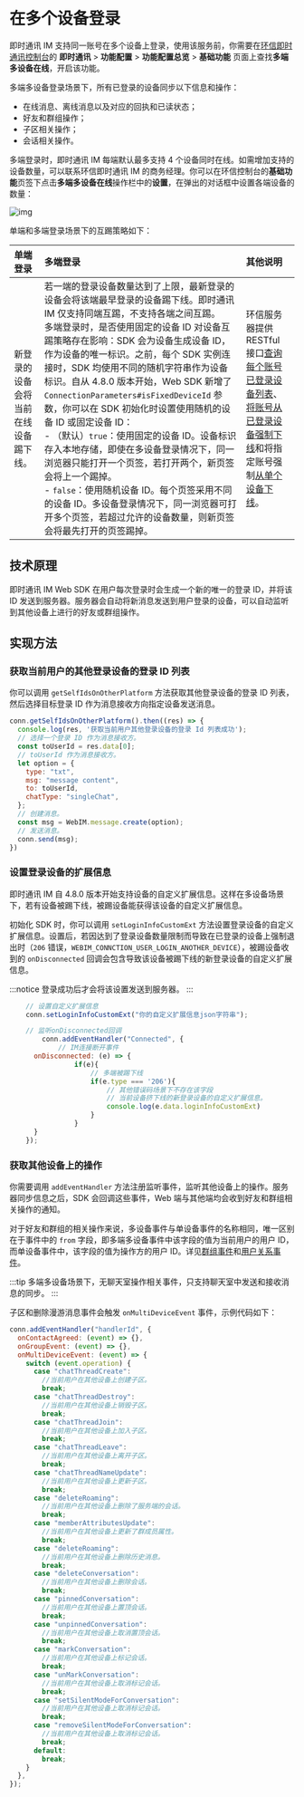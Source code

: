 # 在多个设备登录

<Toc />

即时通讯 IM 支持同一账号在多个设备上登录，使用该服务前，你需要在[环信即时通讯控制台](https://console.easemob.com/user/login)的 **即时通讯** > **功能配置** > **功能配置总览** > **基础功能** 页面上查找**多端多设备在线**，开启该功能。

多端多设备登录场景下，所有已登录的设备同步以下信息和操作：

- 在线消息、离线消息以及对应的回执和已读状态；
- 好友和群组操作；
- 子区相关操作；
- 会话相关操作。

多端登录时，即时通讯 IM 每端默认最多支持 4 个设备同时在线。如需增加支持的设备数量，可以联系环信即时通讯 IM 的商务经理。你可以在环信控制台的**基础功能**页签下点击**多端多设备在线**操作栏中的**设置**，在弹出的对话框中设置各端设备的数量：

![img](/images/common/multidevice_device_count.png)

单端和多端登录场景下的互踢策略如下：

| 单端登录  | 多端登录   |其他说明 | 
| :--------- | :----- | :------- | 
| 新登录的设备会将当前在线设备踢下线。  |  若一端的登录设备数量达到了上限，最新登录的设备会将该端最早登录的设备踢下线。即时通讯 IM 仅支持同端互踢，不支持各端之间互踢。<br/>多端登录时，是否使用固定的设备 ID 对设备互踢策略存在影响：SDK 会为设备生成设备 ID，作为设备的唯一标识。之前，每个 SDK 实例连接时，SDK 均使用不同的随机字符串作为设备标识。自从 4.8.0 版本开始，Web SDK 新增了 `ConnectionParameters#isFixedDeviceId` 参数，你可以在 SDK 初始化时设置使用随机的设备 ID 或固定设备 ID：<br/>- （默认）`true`：使用固定的设备 ID。设备标识存入本地存储，即使在多设备登录情况下，同一浏览器只能打开一个页签，若打开两个，新页签会将上一个踢掉。<br/>- `false`：使用随机设备 ID。每个页签采用不同的设备 ID。多设备登录情况下，同一浏览器可打开多个页签，若超过允许的设备数量，则新页签会将最先打开的页签踢掉。  |  环信服务器提供 RESTful 接口[查询每个账号已登录设备列表](/document/server-side/account_system.html#获取指定账号的在线登录设备列表)、[将账号从已登录设备强制下线](/document/server-side/account_system.html#强制用户下线)和将指定账号强制[从单个设备下线](/document/server-side/account_system.html#强制用户从单设备下线)。       |  

## 技术原理

即时通讯 IM Web SDK 在用户每次登录时会生成一个新的唯一的登录 ID，并将该 ID 发送到服务器。服务器会自动将新消息发送到用户登录的设备，可以自动监听到其他设备上进行的好友或群组操作。

## 实现方法

### 获取当前用户的其他登录设备的登录 ID 列表  

你可以调用 `getSelfIdsOnOtherPlatform` 方法获取其他登录设备的登录 ID 列表，然后选择目标登录 ID 作为消息接收方向指定设备发送消息。

```javascript
conn.getSelfIdsOnOtherPlatform().then((res) => {
  console.log(res, '获取当前用户其他登录设备的登录 Id 列表成功');
  // 选择一个登录 ID 作为消息接收方。
  const toUserId = res.data[0];
  // toUserId 作为消息接收方。
  let option = {
    type: "txt",
    msg: "message content",
    to: toUserId,
    chatType: "singleChat",
  };
  // 创建消息。
  const msg = WebIM.message.create(option);
  // 发送消息。
  conn.send(msg);
})
```

### 设置登录设备的扩展信息

即时通讯 IM 自 4.8.0 版本开始支持设备的自定义扩展信息。这样在多设备场景下，若有设备被踢下线，被踢设备能获得该设备的自定义扩展信息。

初始化 SDK 时，你可以调用 `setLoginInfoCustomExt` 方法设置登录设备的自定义扩展信息。设置后，若因达到了登录设备数量限制而导致在已登录的设备上强制退出时（`206` 错误，`WEBIM_CONNCTION_USER_LOGIN_ANOTHER_DEVICE`），被踢设备收到的 `onDisconnected` 回调会包含导致该设备被踢下线的新登录设备的自定义扩展信息。

:::notice
登录成功后才会将该设置发送到服务器。
:::

```javascript
    // 设置自定义扩展信息
    conn.setLoginInfoCustomExt("你的自定义扩展信息json字符串");

    // 监听onDisconnected回调
		conn.addEventHandler("Connected", {
			// IM连接断开事件
      onDisconnected: (e) => {
				if(e){
					// 多端被踢下线
					if(e.type === '206'){
						// 其他错误码场景下不存在该字段
						// 当前设备挤下线的新登录设备的自定义扩展信息。
						console.log(e.data.loginInfoCustomExt)
					}
				}
      }
    });

```

### 获取其他设备上的操作

你需要调用 `addEventHandler` 方法注册监听事件，监听其他设备上的操作。服务器同步信息之后，SDK 会回调这些事件，Web 端与其他端均会收到好友和群组相关操作的通知。

对于好友和群组的相关操作来说，多设备事件与单设备事件的名称相同，唯一区别在于事件中的 `from` 字段，即多端多设备事件中该字段的值为当前用户的用户 ID，而单设备事件中，该字段的值为操作方的用户 ID。详见[群组事件](group_manage.html#监听群组事件)和[用户关系事件](user_relationship.html#添加好友)。

:::tip
多端多设备场景下，无聊天室操作相关事件，只支持聊天室中发送和接收消息的同步。
:::

子区和删除漫游消息事件会触发 `onMultiDeviceEvent` 事件，示例代码如下：

```javascript
conn.addEventHandler("handlerId", {
  onContactAgreed: (event) => {},
  onGroupEvent: (event) => {},
  onMultiDeviceEvent: (event) => {
    switch (event.operation) {
      case "chatThreadCreate":
        //当前用户在其他设备上创建子区。
        break;
      case "chatThreadDestroy":
        //当前用户在其他设备上销毁子区。
        break;
      case "chatThreadJoin":
        //当前用户在其他设备上加入子区。
        break;
      case "chatThreadLeave":
        //当前用户在其他设备上离开子区。
        break;
      case "chatThreadNameUpdate":
        //当前用户在其他设备上更新子区。
        break;
      case "deleteRoaming":
        //当前用户在其他设备上删除了服务端的会话。
        break;
      case "memberAttributesUpdate":
        //当前用户在其他设备上更新了群成员属性。
        break;
      case "deleteRoaming":
        //当前用户在其他设备上删除历史消息。
        break;
      case "deleteConversation":
        //当前用户在其他设备上删除会话。
        break;
      case "pinnedConversation":
        //当前用户在其他设备上置顶会话。
        break;
      case "unpinnedConversation":
        //当前用户在其他设备上取消置顶会话。
        break;
      case "markConversation":
        //当前用户在其他设备上标记会话。
        break;
      case "unMarkConversation":
        //当前用户在其他设备上取消标记会话。
        break;
      case "setSilentModeForConversation":
        //当前用户在其他设备上取消标记会话。
        break;  
      case "removeSilentModeForConversation":
        //当前用户在其他设备上取消标记会话。
        break;        
      default:
        break;
    }
  },
});
```
